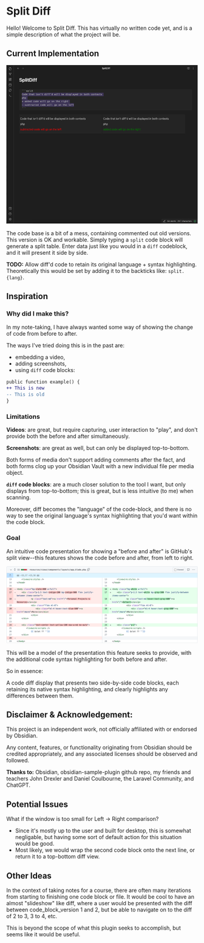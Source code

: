 <!-- # Obsidian Sample Plugin

This is a sample plugin for Obsidian (https://obsidian.md).

This project uses Typescript to provide type checking and documentation.
The repo depends on the latest plugin API (obsidian.d.ts) in Typescript Definition format, which contains TSDoc comments describing what it does.

**Note:** The Obsidian API is still in early alpha and is subject to change at any time!

This sample plugin demonstrates some of the basic functionality the plugin API can do.
- Adds a ribbon icon, which shows a Notice when clicked.
- Adds a command "Open Sample Modal" which opens a Modal.
- Adds a plugin setting tab to the settings page.
- Registers a global click event and output 'click' to the console.
- Registers a global interval which logs 'setInterval' to the console.

## First time developing plugins?

Quick starting guide for new plugin devs:

- Check if [someone already developed a plugin for what you want](https://obsidian.md/plugins)! There might be an existing plugin similar enough that you can partner up with.
- Make a copy of this repo as a template with the "Use this template" button (login to GitHub if you don't see it).
- Clone your repo to a local development folder. For convenience, you can place this folder in your `.obsidian/plugins/your-plugin-name` folder.
- Install NodeJS, then run `npm i` in the command line under your repo folder.
- Run `npm run dev` to compile your plugin from `main.ts` to `main.js`.
- Make changes to `main.ts` (or create new `.ts` files). Those changes should be automatically compiled into `main.js`.
- Reload Obsidian to load the new version of your plugin.
- Enable plugin in settings window.
- For updates to the Obsidian API run `npm update` in the command line under your repo folder.

## Releasing new releases

- Update your `manifest.json` with your new version number, such as `1.0.1`, and the minimum Obsidian version required for your latest release.
- Update your `versions.json` file with `"new-plugin-version": "minimum-obsidian-version"` so older versions of Obsidian can download an older version of your plugin that's compatible.
- Create new GitHub release using your new version number as the "Tag version". Use the exact version number, don't include a prefix `v`. See here for an example: https://github.com/obsidianmd/obsidian-sample-plugin/releases
- Upload the files `manifest.json`, `main.js`, `styles.css` as binary attachments. Note: The manifest.json file must be in two places, first the root path of your repository and also in the release.
- Publish the release.

> You can simplify the version bump process by running `npm version patch`, `npm version minor` or `npm version major` after updating `minAppVersion` manually in `manifest.json`.
> The command will bump version in `manifest.json` and `package.json`, and add the entry for the new version to `versions.json`

## Adding your plugin to the community plugin list

- Check https://github.com/obsidianmd/obsidian-releases/blob/master/plugin-review.md
- Publish an initial version.
- Make sure you have a `README.md` file in the root of your repo.
- Make a pull request at https://github.com/obsidianmd/obsidian-releases to add your plugin.

## How to use

- Clone this repo.
- Make sure your NodeJS is at least v16 (`node --version`).
- `npm i` or `yarn` to install dependencies.
- `npm run dev` to start compilation in watch mode.

## Manually installing the plugin

- Copy over `main.js`, `styles.css`, `manifest.json` to your vault `VaultFolder/.obsidian/plugins/your-plugin-id/`.

## Improve code quality with eslint (optional)
- [ESLint](https://eslint.org/) is a tool that analyzes your code to quickly find problems. You can run ESLint against your plugin to find common bugs and ways to improve your code.
- To use eslint with this project, make sure to install eslint from terminal:
  - `npm install -g eslint`
- To use eslint to analyze this project use this command:
  - `eslint main.ts`
  - eslint will then create a report with suggestions for code improvement by file and line number.
- If your source code is in a folder, such as `src`, you can use eslint with this command to analyze all files in that folder:
  - `eslint .\src\`

## Funding URL

You can include funding URLs where people who use your plugin can financially support it.

The simple way is to set the `fundingUrl` field to your link in your `manifest.json` file:

```json
{
    "fundingUrl": "https://buymeacoffee.com"
}
```

If you have multiple URLs, you can also do:

```json
{
    "fundingUrl": {
        "Buy Me a Coffee": "https://buymeacoffee.com",
        "GitHub Sponsor": "https://github.com/sponsors",
        "Patreon": "https://www.patreon.com/"
    }
}
```

## API Documentation

See https://github.com/obsidianmd/obsidian-api -->

# Split Diff

Hello! Welcome to Split Diff. This has virtually no written code yet, and is a simple description of what the project will be.

## Current Implementation

![Current Implementation](./public/photos/current_split_diff_2023_09_17.png)

The code base is a bit of a mess, containing commented out old versions. This version is OK and workable. Simply typing a `split` code block will generate a split table. Enter data just like you would in a `diff` codeblock, and it will present it side by side.

**TODO:** Allow diff'd code to retain its original language + syntax highlighting. Theoretically this would be set by adding it to the backticks like: `split.{lang}`.

## Inspiration

### Why did I make this?

In my note-taking, I have always wanted some way of showing the change of code from before to after.

The ways I've tried doing this is in the past are:
- embedding a video,
- adding screenshots,
- using `diff` code blocks:

```diff
public function example() {
++ This is new
-- This is old
}
```

### Limitations

**Videos**: are great, but require capturing, user interaction to "play", and don't provide both the before and after simultaneously.

**Screenshots**: are great as well, but can only be displayed top-to-bottom.

Both forms of media don't support adding comments after the fact, and both forms clog up your Obsidian Vault with a new individual file per media object.

**`diff` code blocks**: are a much closer solution to the tool I want, but only displays from top-to-bottom; this is great, but is less intuitive (to me) when scanning.

Moreover, diff becomes the "language" of the code-block, and there is no way to see the original language's syntax highlighting that you'd want within the code block.

### Goal

An intuitive code presentation for showing a "before and after" is GitHub's split view--this features shows the code before and after, from left to right.

![A git diff example](./public/photos/git_diff_example.png)

This will be a model of the presentation this feature seeks to provide, with the additional code syntax highlighting for both before and after.

So in essence:

A code diff display that presents two side-by-side code blocks, each retaining its native syntax highlighting, and clearly highlights any differences between them.

## Disclaimer & Acknowledgement:
This project is an independent work, not officially affiliated with or endorsed by Obsidian.

Any content, features, or functionality originating from Obsidian should be credited appropriately, and any associated licenses should be observed and followed.

**Thanks to:** Obsidian, obsidian-sample-plugin github repo, my friends and teachers John Drexler and Daniel Coulbourne, the Laravel Community, and ChatGPT.

## Potential Issues
What if the window is too small for Left -> Right comparison?
- Since it's mostly up to the user and built for desktop, this is somewhat negligable, but having some sort of default action for this situation would be good.
- Most likely, we would wrap the second code block onto the next line, or return it to a top-bottom diff view.

## Other Ideas
In the context of taking notes for a course, there are often many iterations from starting to finishing one code block or file.
It would be cool to have an almost "slideshow" like diff, where a user would be presented with the diff between code_block_version 1 and 2, but be able to
navigate on to the diff of 2 to 3, 3 to 4, etc.

This is beyond the scope of what this plugin seeks to accomplish, but seems like it would be useful.
